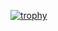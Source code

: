 [![trophy](https://github-profile-trophy.vercel.app/?username=adityadhiman0)](https://github.com/adityadhiman0/github-profile-trophy)
